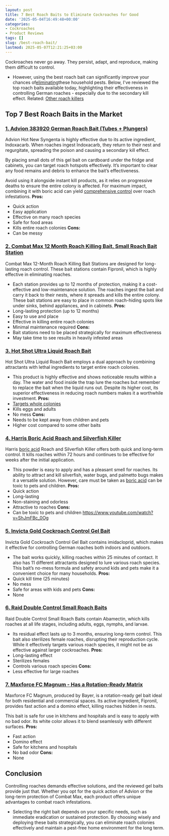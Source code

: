 ```yaml
---
layout: post
title: 7 Best Roach Baits to Eliminate Cockroaches for Good
date: '2025-05-04T16:49:48+00:00'
categories:
- Cockroaches
- Product Reviews
tags: []
slug: /best-roach-bait/
lastmod: 2025-05-07T12:21:25+03:00
---
```


Cockroaches never go away. They persist, adapt, and reproduce, making them difficult to control.
- However, using the best roach bait can significantly improve your chances of[eliminating](https://www.entm.purdue.edu/ants/pubs/18.pdf)these household pests.
Below, I've reviewed the top roach baits available today, highlighting their effectiveness in controlling German roaches - especially due to the secondary kill effect. Related:
[Other roach killers](https://pestpolicy.com/best-roach-killer-for-apartments/)
## Top 7 Best Roach Baits in the Market
### [1. Advion 383920 German Roach Bait (Tubes + Plungers)](https://www.amazon.com/dp/B00730QW70?&linkCode=ll1&tag=p-policy-20&linkId=4784351070cd9c6b39ae5413388b4e41&language=en_US&ref_=as_li_ss_tl)
Advion Hot New Syngenta is highly effective due to its active ingredient, Indoxacarb. When roaches ingest Indoxacarb, they return to their nest and regurgitate, spreading the poison and causing a secondary kill effect.

By placing small dots of this gel bait on cardboard under the fridge and cabinets, you can target roach hotspots effectively. It’s important to clear any food remains and debris to enhance the bait’s effectiveness.

Avoid using it alongside instant kill products, as it relies on progressive deaths to ensure the entire colony is affected. For maximum impact, combining it with boric acid can yield
[comprehensive control](https://pestpolicy.com/pet-safe-roach-killer/)
over roach infestations.
**Pros:**
- Quick action
- Easy application
- Effective on many roach species
- Safe for food areas
- Kills entire roach colonies
**Cons:**
- Can be messy
### [2. Combat Max 12 Month Roach Killing Bait, Small Roach Bait Station](https://www.amazon.com/Combat-Month-Roach-Killing-Station/dp/B000KL1LDE?psc=1&linkCode=ll1&tag=p-policy-20&linkId=1e218b724851029d0a9b5233374e16b0&language=en_US&ref_=as_li_ss_tl)
Combat Max 12-Month Roach Killing Bait Stations are designed for long-lasting roach control. These bait stations contain Fipronil, which is highly effective in eliminating roaches.
- Each station provides up to 12 months of protection, making it a cost-effective and low-maintenance solution.
The roaches ingest the bait and carry it back to their nests, where it spreads and kills the entire colony. These bait stations are easy to place in common roach-hiding spots like under sinks, behind appliances, and in cabinets.
**Pros:**
- Long-lasting protection (up to 12 months)
- Easy to use and place
- Effective in killing entire roach colonies
- Minimal maintenance required
**Cons:**
- Bait stations need to be placed strategically for maximum effectiveness
- May take time to see results in heavily infested areas
### [3. Hot Shot Ultra Liquid Roach Bait](https://www.amazon.com/dp/B001EGMZC0?th=1&linkCode=ll1&tag=p-policy-20&linkId=b9a84d946b50eca8a349d573b3a265a4&language=en_US&ref_=as_li_ss_tl)
Hot Shot Ultra Liquid Roach Bait employs a dual approach by combining attractants with lethal ingredients to target entire roach colonies.
- This product is highly effective and shows noticeable results within a day. The water and food inside the trap lure the roaches but remember to replace the bait when the liquid runs out.
Despite its higher cost, its superior effectiveness in reducing roach numbers makes it a worthwhile investment.
**Pros:**
- [Targets whole colonies](https://pestpolicy.com/how-to-get-rid-of-cockroaches/)
- Kills eggs and adults
- No mess
**Cons:**
- Needs to be kept away from children and pets
- Higher cost compared to some other baits
### [4. Harris Boric Acid Roach and Silverfish Killer](https://www.amazon.com/dp/B0026MD0G6?&linkCode=ll1&tag=p-policy-20&linkId=56876a7c91cafd521d8d3760b74e46b4&language=en_US&ref_=as_li_ss_tl)
Harris
[boric acid](https://pestpolicy.com/does-boric-acid-kill-roaches/)
Roach and Silverfish Killer offers both quick and long-term control. It kills roaches within 72 hours and continues to be effective for weeks after the initial application.
- This powder is easy to apply and has a pleasant smell for roaches.
Its ability to attract and kill silverfish, water bugs, and palmetto bugs makes it a versatile solution. However, care must be taken as
[boric acid](https://pestpolicy.com/harris-boric-acid-roach-powder-with-lure-review/)
can be toxic to pets and children.
**Pros:**
- Quick action
- Long-lasting
- Non-staining and odorless
- Attractive to roaches
**Cons:**
- Can be toxic to pets and children
https://www.youtube.com/watch?v=ShJmFBc_0Og
### [5. Invicta Gold Cockroach Control Gel Bait](https://www.amazon.com/dp/B0049I6CT2?th=1&linkCode=ll1&tag=p-policy-20&linkId=9a8f689213a0231c2825f86b39e1b2bd&language=en_US&ref_=as_li_ss_tl)
Invicta Gold Cockroach Control Gel Bait contains imidacloprid, which makes it effective for controlling German roaches both indoors and outdoors.
- The bait works quickly, killing roaches within 25 minutes of contact. It also has 11 different attractants designed to lure various roach species.
This bait’s no-mess formula and safety around kids and pets make it a convenient choice for many households.
**Pros:**
- Quick kill time (25 minutes)
- No mess
- Safe for areas with kids and pets
**Cons:**
- None
### [6. Raid Double Control Small Roach Baits](https://www.amazon.com/dp/B0026MD0G6?&linkCode=ll1&tag=p-policy-20&linkId=4d79333d6714fa1d1808443b808670d6&language=en_US&ref_=as_li_ss_tl)
Raid Double Control Small Roach Baits contain Abamectin, which kills roaches at all life stages, including adults, eggs, nymphs, and larvae.
- Its residual effect lasts up to 3 months, ensuring long-term control. This bait also sterilizes female roaches, disrupting their reproduction cycle.
While it effectively targets various roach species, it might not be as effective against larger cockroaches.
**Pros:**
- Long-lasting effect
- Sterilizes females
- Controls various roach species
**Cons:**
- Less effective for large roaches
### [7. Maxforce FC Magnum - Has a Rotation-Ready Matrix](https://www.amazon.com/dp/B0042JCIDC?&linkCode=ll1&tag=p-policy-20&linkId=218afefe19d92d1f9f9d55fc09a80488&language=en_US&ref_=as_li_ss_tl)
Maxforce FC Magnum, produced by Bayer, is a rotation-ready gel bait ideal for both residential and commercial spaces. Its active ingredient, Fipronil, provides fast action and a domino effect, killing roaches hidden in nests.

This bait is safe for use in kitchens and hospitals and is easy to apply with no bad odor. Its white color allows it to blend seamlessly with different surfaces.
**Pros:**
- Fast action
- Domino effect
- Safe for kitchens and hospitals
- No bad odor
**Cons:**
- None
## Conclusion
Controlling roaches demands effective solutions, and the reviewed gel baits provide just that. Whether you opt for the quick action of Advion or the long-term protection of Combat Max, each product offers unique advantages to combat roach infestations.
- Selecting the right bait depends on your specific needs, such as immediate eradication or sustained protection.
By choosing wisely and deploying these baits strategically, you can eliminate roach colonies effectively and maintain a pest-free home environment for the long term.
